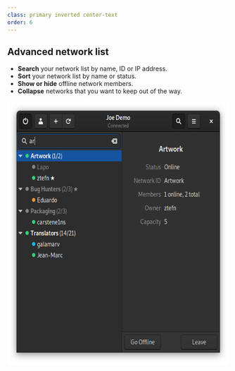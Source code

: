 ```yaml
---
class: primary inverted center-text
order: 6
---
```

<div class="row">
  <div class="col">
    <h2>Advanced network list</h2>
    <ul>
      <li><b>Search</b> your network list by name, ID or IP address.</li>
      <li><b>Sort</b> your network list by name or status.</li>
      <li><b>Show or hide</b> offline network members.</li>
      <li><b>Collapse</b> networks that you want to keep out of the way.</li>
    </ul>
  </div>
  <div class="col image" style="flex: min-content;"><img src="/resources/main-window-search.png" srcset="/resources/main-window-search-2x.png 2x" alt="Main Window Search" width="612" height="599" /></div>
</div>
